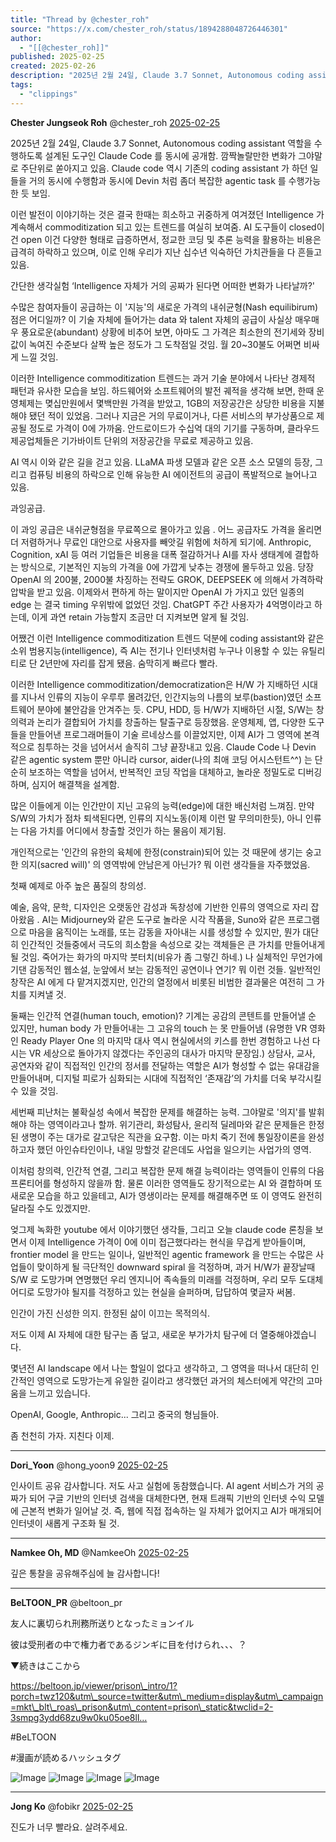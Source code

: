 ```yaml
---
title: "Thread by @chester_roh"
source: "https://x.com/chester_roh/status/1894288048726446301"
author:
  - "[[@chester_roh]]"
published: 2025-02-25
created: 2025-02-26
description: "2025년 2월 24일, Claude 3.7 Sonnet, Autonomous coding assistant 역할을 수행하도록 설계된 도구인 Claude Code 를 동시에 공개함. 깜짝놀랄만한 변화가 그야말로 주단위로 쏟아지고 있음. Claude c"
tags:
  - "clippings"
---
```

**Chester Jungseok Roh** @chester\_roh [2025-02-25](https://x.com/chester_roh/status/1894288048726446301)

2025년 2월 24일, Claude 3.7 Sonnet, Autonomous coding assistant 역할을 수행하도록 설계된 도구인 Claude Code 를 동시에 공개함. 깜짝놀랄만한 변화가 그야말로 주단위로 쏟아지고 있음. Claude code 역시 기존의 coding assistant 가 하던 일들을 거의 동시에 수행함과 동시에 Devin 처럼 좀더 복잡한 agentic task 를 수행가능한 듯 보임.

이런 발전이 이야기하는 것은 결국 한때는 희소하고 귀중하게 여겨졌던 Intelligence 가 계속해서 commoditization 되고 있는 트렌드를 여실히 보여줌. AI 도구들이 closed이건 open 이건 다양한 형태로 급증하면서, 정교한 코딩 및 추론 능력을 활용하는 비용은 급격히 하락하고 있으며, 이로 인해 우리가 지난 십수년 익숙하던 가치관들을 다 흔들고 있음.

간단한 생각실험 ‘Intelligence 자체가 거의 공짜가 된다면 어떠한 변화가 나타날까?'

수많은 참여자들이 공급하는 이 '지능'의 새로운 가격의 내쉬균형(Nash equilibirum)점은 어디일까? 이 기술 자체에 들어가는 data 와 talent 자체의 공급이 사실상 매우매우 풍요로운(abundant) 상황에 비추어 보면, 아마도 그 가격은 최소한의 전기세와 장비값이 녹여진 수준보다 살짝 높은 정도가 그 도착점일 것임. 월 20~30불도 어쩌면 비싸게 느낄 것임.

이러한 Intelligence commoditization 트렌드는 과거 기술 분야에서 나타난 경제적 패턴과 유사한 모습을 보임. 하드웨어와 소프트웨어의 발전 궤적을 생각해 보면, 한때 운영체제는 몆십만원에서 몇백만원 가격을 받았고, 1GB의 저장공간은 상당한 비용을 지불해야 됐던 적이 있었음. 그러나 지금은 거의 무료이거나, 다른 서비스의 부가상품으로 제공될 정도로 가격이 0에 가까움. 안드로이드가 수십억 대의 기기를 구동하며, 클라우드 제공업체들은 기가바이트 단위의 저장공간을 무료로 제공하고 있음.

AI 역시 이와 같은 길을 걷고 있음. LLaMA 파생 모델과 같은 오픈 소스 모델의 등장, 그리고 컴퓨팅 비용의 하락으로 인해 유능한 AI 에이전트의 공급이 폭발적으로 늘어나고 있음.

과잉공급.

이 과잉 공급은 내쉬균형점을 무료쪽으로 몰아가고 있음 . 어느 공급자도 가격을 올리면 더 저렴하거나 무료인 대안으로 사용자를 빼앗길 위험에 처하게 되기에. Anthropic, Cognition, xAI 등 여러 기업들은 비용을 대폭 절감하거나 AI를 자사 생태계에 결합하는 방식으로, 기본적인 지능의 가격을 0에 가깝게 낮추는 경쟁에 몰두하고 있음. 당장 OpenAI 의 200불, 2000불 차징하는 전략도 GROK, DEEPSEEK 에 의해서 가격하락 압박을 받고 있음. 이제와서 편하게 하는 말이지만 OpenAI 가 가지고 있던 일종의 edge 는 결국 timing 우위밖에 없었던 것임. ChatGPT 주간 사용자가 4억명이라고 하는데, 이게 과연 retain 가능할지 조금만 더 지켜보면 알게 될 것임.

어쨌건 이런 Intelligence commoditization 트렌드 덕분에 coding assistant와 같은 소위 범용지능(intelligence), 즉 AI는 전기나 인터넷처럼 누구나 이용할 수 있는 유틸리티로 단 2년만에 자리를 잡게 됐음. 숨막히게 빠르다 빨라.

이러한 Intelligence commoditization/democratization은 H/W 가 지배하던 시대를 지나서 인류의 지능이 우루루 몰려갔던, 인간지능의 나름의 보루(bastion)였던 소프트웨어 분야에 불안감을 안겨주는 듯. CPU, HDD, 등 H/W가 지배하던 시절, S/W는 창의력과 논리가 결합되어 가치를 창출하는 탈출구로 등장했음. 운영체제, 앱, 다양한 도구들을 만들어낸 프로그래머들이 기술 르네상스를 이끌었지만, 이제 AI가 그 영역에 본격적으로 침투하는 것을 넘어서서 솔직히 그냥 끝장내고 있음. Claude Code 나 Devin 같은 agentic system 뿐만 아니라 cursor, aider(나의 최애 코딩 어시스턴트^^) 는 단순히 보조하는 역할을 넘어서, 반복적인 코딩 작업을 대체하고, 놀라운 정밀도로 디버깅하며, 심지어 해결책을 설계함.

많은 이들에게 이는 인간만이 지닌 고유의 능력(edge)에 대한 배신처럼 느껴짐. 만약 S/W의 가치가 점차 퇴색된다면, 인류의 지식노동(이제 이런 말 무의미한듯), 아니 인류는 다음 가치를 어디에서 창출할 것인가 하는 물음이 제기됨.

개인적으로는 '인간의 유한의 육체에 한정(constrain)되어 있는 것 때문에 생기는 숭고한 의지(sacred will)' 의 영역밖에 안남은게 아닌가? 뭐 이런 생각들을 자주했었음.

첫째 예제로 아주 높은 품질의 창의성.

예술, 음악, 문학, 디자인은 오랫동안 감성과 독창성에 기반한 인류의 영역으로 자리 잡아왔음 . AI는 Midjourney와 같은 도구로 놀라운 시각 작품을, Suno와 같은 프로그램으로 마음을 움직이는 노래를, 또는 감동을 자아내는 시를 생성할 수 있지만, 뭔가 대단히 인간적인 것들중에서 극도의 희소함을 속성으로 갖는 객체들은 큰 가치를 만들어내게 될 것임. 죽어가는 화가의 마지막 붓터치(비유가 좀 그렇긴 하네.) 나 실체적인 무언가에 기댄 감동적인 웹소설, 눈앞에서 보는 감동적인 공연이나 연기? 뭐 이런 것들. 일반적인 창작은 AI 에게 다 맡겨지겠지만, 인간의 열정에서 비롯된 비범한 결과물은 여전히 그 가치를 지켜낼 것.

둘째는 인간적 연결(human touch, emotion)? 기계는 공감의 콘텐트를 만들어낼 순 있지만, human body 가 만들어내는 그 고유의 touch 는 못 만들어냄 (유명한 VR 영화인 Ready Player One 의 마지막 대사 역시 현실에서의 키스를 한번 경험하고 나선 다시는 VR 세상으로 돌아가지 않겠다는 주인공의 대사가 마지막 문장임.) 상담사, 교사, 공연자와 같이 직접적인 인간의 정서를 전달하는 역할은 AI가 형성할 수 없는 유대감을 만들어내며, 디지털 피로가 심화되는 시대에 직접적인 ‘존재감’의 가치를 더욱 부각시킬 수 있을 것임.

세번째 피난처는 불확실성 속에서 복잡한 문제를 해결하는 능력. 그야말로 '의지'를 발휘해야 하는 영역이라고나 할까. 위기관리, 화성탐사, 윤리적 딜레마와 같은 문제들은 한정된 생명이 주는 대가로 갈고닦은 직관을 요구함. 이는 마치 죽기 전에 통일장이론을 완성하고자 했던 아인슈타인이나, 내일 망할것 같은데도 사업을 일으키는 사업가의 영역.

이처럼 창의력, 인간적 연결, 그리고 복잡한 문제 해결 능력이라는 영역들이 인류의 다음 프론티어를 형성하지 않을까 함. 물론 이러한 영역들도 장기적으로는 AI 와 결합하며 또 새로운 모습을 하고 있을테고, AI가 영생이라는 문제를 해결해주면 또 이 영역도 완전히 달라질 수도 있겠지만.

엊그제 녹화한 youtube 에서 이야기했던 생각들, 그리고 오늘 claude code 론칭을 보면서 이제 Intelligence 가격이 0에 이미 접근했다라는 현식을 무겁게 받아들이며, frontier model 을 만드는 일이나, 일반적인 agentic framework 을 만드는 수많은 사업들이 맞이하게 될 극단적인 downward spiral 을 걱정하며, 과거 H/W가 끝장날때 S/W 로 도망가며 연명했던 우리 엔지니어 족속들의 미래를 걱정하며, 우리 모두 도대체 어디로 도망가야 될지를 걱정하고 있는 현실을 슬퍼하며, 답답하여 몇글자 써봄.

인간이 가진 신성한 의지. 한정된 삶이 이끄는 목적의식.

저도 이제 AI 자체에 대한 탐구는 좀 덮고, 새로운 부가가치 탐구에 더 열중해야겠습니다.

몇년전 AI landscape 에서 나는 할일이 없다고 생각하고, 그 영역을 떠나서 대단히 인간적인 영역으로 도망가는게 유일한 길이라고 생각했던 과거의 체스터에게 약간의 고마움을 느끼고 있습니다.

OpenAI, Google, Anthropic... 그리고 중국의 형님들아.

좀 천천히 가자. 지친다 이제.

---

**Dori\_Yoon** @hong\_yoon9 [2025-02-25](https://x.com/hong_yoon9/status/1894376694867452065)

인사이트 공유 감사합니다. 저도 사고 실험에 동참했습니다. AI agent 서비스가 거의 공짜가 되어 구글 기반의 인터넷 검색을 대체한다면, 현재 트래픽 기반의 인터넷 수익 모델에 근본적 변화가 일어날 것. 즉, 웹에 직접 접속하는 일 자체가 없어지고 AI가 매개되어 인터넷이 새롭게 구조화 될 것.

---

**Namkee Oh, MD** @NamkeeOh [2025-02-25](https://x.com/NamkeeOh/status/1894291648664015163)

깊은 통찰을 공유해주심에 늘 감사합니다!

---

**BeLTOON\_PR** @beltoon\_pr

友人に裏切られ刑務所送りとなったミョンイル

彼は受刑者の中で権力者であるジンギに目を付けられ、、、？

▼続きはここから

https://beltoon.jp/viewer/prison\_intro/1?porch=twz120&utm\_source=twitter&utm\_medium=display&utm\_campaign=mkt\_blt\_roas\_prison&utm\_content=prison\_static&twclid=2-3smpg3ydd68zu9w0ku05oe8ll…

#BeLTOON

#漫画が読めるハッシュタグ

![Image](https://pbs.twimg.com/media/GjJo8gCasAALQDr?format=jpg&name=large) ![Image](https://pbs.twimg.com/media/GjJo9NrbEAAHiOD?format=jpg&name=large) ![Image](https://pbs.twimg.com/media/GjJo94RbIAE2CTC?format=jpg&name=large) ![Image](https://pbs.twimg.com/media/GjJo-j0bIAIm_0Z?format=jpg&name=large)

---

**Jong Ko** @fobikr [2025-02-25](https://x.com/fobikr/status/1894397374933471541)

진도가 너무 빨라요. 살려주세요.